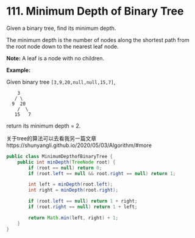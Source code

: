 
# 111. Minimum Depth of Binary Tree

Given a binary tree, find its minimum depth.

The minimum depth is the number of nodes along the shortest path from the root node down to the nearest leaf node.

**Note:** A leaf is a node with no children.

**Example:**

Given binary tree `[3,9,20,null,null,15,7]`,

```
    3
   / \
  9  20
    /  \
   15   7
```

return its minimum depth = 2.

关于tree的算法可以去看我另一篇文章https://shunyangli.github.io/2020/05/03/Algorithm/#more

```java
public class MinimumDepthofBinaryTree {
    public int minDepth(TreeNode root) {
        if (root == null) return 0;
        if (root.left == null && root.right == null) return 1;

        int left = minDepth(root.left);
        int right = minDepth(root.right);

        if (root.left == null) return 1 + right;
        if (root.right == null) return 1 + left;

        return Math.min(left, right) + 1;
    }
}
```